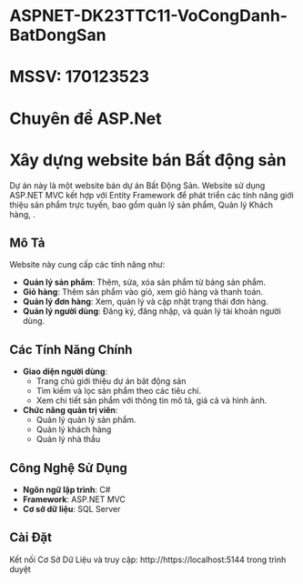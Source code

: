 # ASPNET-DK23TTC11-VoCongDanh-BatDongSan
# MSSV: 170123523
# Chuyên đề ASP.Net
# Xây dựng website bán Bất động sản
Dự án này là một website bán dự án Bất Động Sản. 
Website sử dụng ASP.NET MVC kết hợp với Entity Framework để phát triển các tính năng giới thiệu sản phẩm trực tuyến, bao gồm quản lý sản phẩm, Quản lý Khách hàng, .
## Mô Tả
Website này cung cấp các tính năng như:
- **Quản lý sản phẩm**: Thêm, sửa, xóa sản phẩm từ bảng sản phẩm.
- **Giỏ hàng**: Thêm sản phẩm vào giỏ, xem giỏ hàng và thanh toán.
- **Quản lý đơn hàng**: Xem, quản lý và cập nhật trạng thái đơn hàng.
- **Quản lý người dùng**: Đăng ký, đăng nhập, và quản lý tài khoản người dùng.
## Các Tính Năng Chính
- **Giao diện người dùng**:
  - Trang chủ giới thiệu dự án bât động sản
  - Tìm kiếm và lọc sản phẩm theo các tiêu chí.
  - Xem chi tiết sản phẩm với thông tin mô tả, giá cả và hình ảnh.
- **Chức năng quản trị viên**:
  - Quản lý quản lý sản phẩm.
  - Quản lý khách hàng
  - Quản lý nhà thầu
## Công Nghệ Sử Dụng
- **Ngôn ngữ lập trình**: C#
- **Framework**: ASP.NET MVC
- **Cơ sở dữ liệu**: SQL Server
## Cài Đặt
Kết nối Cơ Sở Dữ Liệu và truy cập:
http://https://localhost:5144 trong trình duyệt
